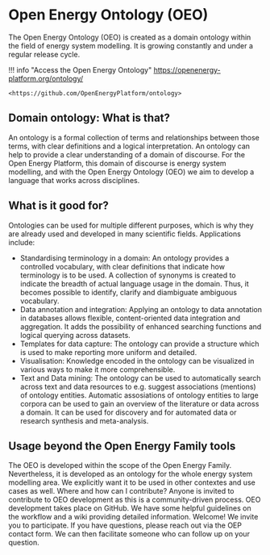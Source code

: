 # Open Energy Ontology (OEO)

The Open Energy Ontology (OEO) is created as a domain ontology within the field 
of energy system modelling. 
It is growing constantly and under a regular release cycle.

!!! info "Access the Open Energy Ontology"
    <https://openenergy-platform.org/ontology/>

    <https://github.com/OpenEnergyPlatform/ontology>

## Domain ontology: What is that?

An ontology is a formal collection of terms and relationships between those 
terms, with clear definitions and a logical interpretation. 
An ontology can help to provide a clear understanding of a domain of discourse. For the Open Energy Platform, this domain of discourse is energy system modelling, and with the Open Energy Ontology (OEO) we aim to develop a language that works across disciplines.

## What is it good for?

Ontologies can be used for multiple different purposes, which is why they are already used and developed in many scientific fields. Applications include:

- Standardising terminology in a domain: An ontology provides a controlled vocabulary, with clear definitions that indicate how terminology is to be used. A collection of synonyms is created to indicate the breadth of actual language usage in the domain. Thus, it becomes possible to identify, clarify and diambiguate ambiguous vocabulary.
- Data annotation and integration: Applying an ontology to data annotation in databases allows flexible, content-oriented data integration and aggregation. It adds the possibility of enhanced searching functions and logical querying across datasets.
- Templates for data capture: The ontology can provide a structure which is used to make reporting more uniform and detailed.
- Visualisation: Knowledge encoded in the ontology can be visualized in various ways to make it more comprehensible.
- Text and Data mining: The ontology can be used to automatically search across text and data resources to e.g. suggest associations (mentions) of ontology entities. Automatic assosiations of ontology entities to large corpora can be used to gain an overview of the literature or data across a domain. It can be used for discovery and for automated data or research synthesis and meta-analysis.

## Usage beyond the Open Energy Family tools

The OEO is developed within the scope of the Open Energy Family. Nevertheless, it is developed as an ontology for the whole energy system modelling area. We explicitly want it to be used in other contextes and use cases as well.
Where and how can I contribute?
Anyone is invited to contribute to OEO development as this is a community-driven process. OEO development takes place on GitHub. We have some helpful guidelines on the workflow and a wiki providing detailed information. Welcome! We invite you to participate. If you have questions, please reach out via the OEP contact form. We can then facilitate someone who can follow up on your question. 


